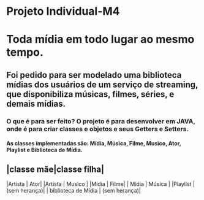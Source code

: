 # Projeto Individual-M4 
# Toda mídia em todo lugar ao mesmo tempo.
## Foi pedido para ser modelado uma biblioteca mídias dos usuários de um serviço de streaming, que disponibiliza músicas, filmes, séries, e demais mídias.
### O que é para ser feito? O projeto é para desenvolver em JAVA, onde é para criar classes e objetos e seus Getters e Setters.
#### As classes implementadas são: Mídia, Música, Filme, Musico, Ator, Playlist e Biblioteca de Mídia.
|classe mãe|classe filha|
-------------------------
|Artista | Ator|
|Artista | Musico |
|Mídia | Filme|
| Mídia | Música |
|Playlist | (sem herança)|
| biblioteca de Mídia | (sem herança)|
